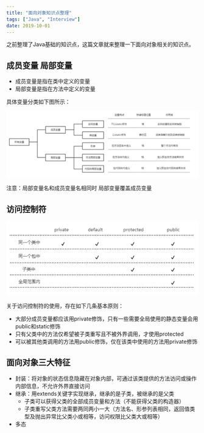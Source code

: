 ```yaml
---
title: "面向对象知识点整理"
tags: ["Java", "Interview"]
date: 2019-10-01
---
```


之前整理了Java基础的知识点，这篇文章就来整理一下面向对象相关的知识点。

<!--more-->

## 成员变量 局部变量

- 成员变量是指在类中定义的变量
- 局部变量是指在方法中定义的变量

具体变量分类如下图所示：

![image](/media/posts/object-oriented-basis/1.png)

注意：局部变量名和成员变量名相同时 局部变量覆盖成员变量

## 访问控制符

![image](/media/posts/object-oriented-basis/2.png)

关于访问控制符的使用，存在如下几条基本原则：

- 大部分成员变量都应该用private修饰，只有一些需要全局使用的静态变量会用public和static修饰
- 只有父类中的方法仅希望被子类重写且不被外界调用，才使用protected
- 可以被其他类调用的方法用public修饰，仅在该类中使用的方法用private修饰

## 面向对象三大特征

- 封装：将对象的状态信息隐藏在对象内部，可通过该类提供的方法访问或操作内部信息，不允许外界直接访问
- 继承：用extends关键字实现继承，继承的是子类，被继承的是父类
    - 子类可以获得父类的全部成员变量和方法（不能获得父类的构造器）
    - 子类重写父类方法需要两同两小一大（方法名、形参列表相同，返回值类型及抛出异常比父类小或相等，访问权限比父类大或相等）
- 多态